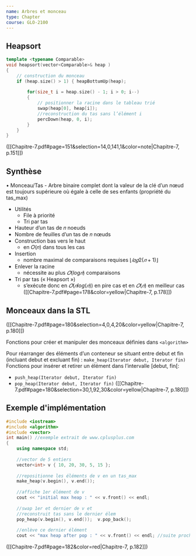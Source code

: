 ```yaml
---
name: Arbres et monceau
type: Chapter
course: GLO-2100
---
```



## Heapsort
```c++
template <typename Comparable> 
void heapsort(vector<Comparable>& heap ) 
{ 
    // construction du monceau 
    if (heap.size() > 1) { heapBottumUp(heap); 
    
        for(size_t i = heap.size() - 1; i > 0; i--) 
        { 
            // positionner la racine dans le tableau trié 
            swap(heap[0], heap[i]); 
            //reconstruction du tas sans l’élément i 
            percDown(heap, 0, i); 
        } 
    } 
}
```
([[Chapitre-7.pdf#page=151&selection=14,0,141,1&color=note|Chapitre-7, p.151]])

## Synthèse
• Monceau/Tas
    - Arbre binaire complet dont la valeur de la clé d’un nœud est toujours supérieure où égale à celle de ses enfants (propriété du tas_max)
- Utilités 
    - File à priorité
    - Tri par tas
- Hauteur d’un tas de 𝑛 noeuds
- Nombre de feuilles d’un tas de 𝑛 nœuds 
- Construction bas vers le haut 
    - en 𝑂(𝑛) dans tous les cas
- Insertion
    - nombre maximal de comparaisons requises $⌊𝑙𝑜𝑔2(𝑛 + 1)⌋$
- Enlever la racine
    - nécessite au plus $𝑂(log 𝑛)$ comparaisons
- Tri par tas (« Heapsort »)
    - s’exécute donc en $𝑂(𝑛 log(𝑛))$ en pire cas et en $𝑂(𝑛)$ en meilleur cas
([[Chapitre-7.pdf#page=178&color=yellow|Chapitre-7, p.178]])

## Monceaux dans la STL 
([[Chapitre-7.pdf#page=180&selection=4,0,4,20&color=yellow|Chapitre-7, p.180]])

Fonctions pour créer et manipuler des monceaux définies dans `<algorithm>`

 Pour réarranger des éléments d’un conteneur se situant entre debut et fin (incluant debut et excluant fin) : `make_heap(Iterator debut, Iterator fin)`
 Fonctions pour insérer et retirer un élément dans l’intervalle \[debut, fin\[: 
 - `push_heap(Iterator debut, Iterator fin)`
 - `pop_heap(Iterator debut, Iterator fin)`
([[Chapitre-7.pdf#page=180&selection=30,1,92,30&color=yellow|Chapitre-7, p.180]])

## Exemple d'implémentation
```c++
#include <iostream> 
#include <algorithm> 
#include <vector> 
int main() //exemple extrait de www.cplusplus.com 
{ 
    using namespace std;
    
    //vector de 5 entiers
    vector<int> v { 10, 20, 30, 5, 15 };
    
    //repositionne les éléments de v en un tas_max
    make_heap(v.begin(), v.end());
    
    //affiche 1er élément de v  
    cout << "initial max heap : " << v.front() << endl;
    
    //swap 1er et dernier de v et 
    //reconstruit tas sans le dernier élem
    pop_heap(v.begin(), v.end());  v.pop_back();
    
    //enlève ce dernier élément
    cout << "max heap after pop : " << v.front() << endl; //suite prochaine diapo :: 182 Département d’informatique et de génie logiciel Exemples // suite de int main() //exemple extrait de www.cplusplus.com v.push_back(99); //insère 99 à la fin de v qui contient un élément de plus push_heap(v.begin(), v.end()); //reconstruit le tas avec ce dernier élément ajouté cout << "max heap after push: " << v.front() << endl; sort_heap(v.begin(), v.end()); //tri le tas (il faut que v soit d’abord un tas) cout << "final sorted range :"; for (unsigned int i = 0; i < v.size(); i++) { cout << ' ' << v[i]; cout << endl; } return 0 }
```
([[Chapitre-7.pdf#page=182&color=red|Chapitre-7, p.182]])